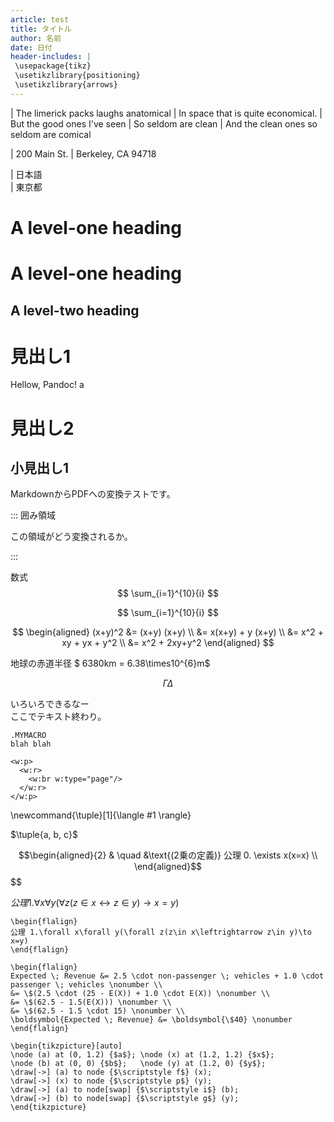 ```yaml
---
article: test
title: タイトル
author: 名前
date: 日付
header-includes: | 
 \usepackage{tikz}
 \usetikzlibrary{positioning}
 \usetikzlibrary{arrows}
---
```


| The limerick packs laughs anatomical
| In space that is quite economical.
|    But the good ones I've seen
|    So seldom are clean
| And the clean ones so seldom are comical

| 200 Main St.
| Berkeley, CA 94718

| 日本語  
| 東京都


A level-one heading
===================

A level-one heading
===================
A level-two heading
-------------------
# 見出し1

Hellow, Pandoc! a

# 見出し2

## 小見出し1

MarkdownからPDFへの変換テストです。

::: 囲み領域

この領域がどう変換されるか。

:::

数式 
$$
\sum_{i=1}^{10}{i}
$$

$$
\sum_{i=1}^{10}{i}
$$

$$
\begin{aligned}
(x+y)^2 &= (x+y) (x+y) \\
&= x(x+y) + y (x+y) \\
&= x^2 + xy + yx + y^2 \\
&= x^2 + 2xy+y^2
\end{aligned}
$$

地球の赤道半径 $ 6380km = 6.38\times10^{6}m$



$$
\Gamma
\Delta
$$



いろいろできるなー  
ここでテキスト終わり。  

  
  
```{=ms}
.MYMACRO
blah blah
```
```{=openxml}
<w:p>
  <w:r>
    <w:br w:type="page"/>
  </w:r>
</w:p>
```

\newcommand{\tuple}[1]{\langle #1 \rangle}

$\tuple{a, b, c}$

$$\begin{aligned}{2}
& \quad &\text{(2乗の定義)} 公理 0. \exists x(x=x)  \\
\end{aligned}$$
$$


$公理 1.\forall x\forall y(\forall z(z\in x\leftrightarrow z\in y)\to x=y)$

```{=latex}
\begin{flalign}
公理 1.\forall x\forall y(\forall z(z\in x\leftrightarrow z\in y)\to x=y)
\end{flalign}
```

```{=latex}
\begin{flalign}
Expected \; Revenue &= 2.5 \cdot non-passenger \; vehicles + 1.0 \cdot passenger \; vehicles \nonumber \\
&= \$(2.5 \cdot (25 - E(X)) + 1.0 \cdot E(X)) \nonumber \\
&= \$(62.5 - 1.5(E(X))) \nonumber \\
&= \$(62.5 - 1.5 \cdot 15) \nonumber \\
\boldsymbol{Expected \; Revenue} &= \boldsymbol{\$40} \nonumber
\end{flalign}
```

```{=latex}
\begin{tikzpicture}[auto]
\node (a) at (0, 1.2) {$a$}; \node (x) at (1.2, 1.2) {$x$};
\node (b) at (0, 0) {$b$};   \node (y) at (1.2, 0) {$y$};
\draw[->] (a) to node {$\scriptstyle f$} (x);
\draw[->] (x) to node {$\scriptstyle p$} (y);
\draw[->] (a) to node[swap] {$\scriptstyle i$} (b);
\draw[->] (b) to node[swap] {$\scriptstyle g$} (y);
\end{tikzpicture}
```
